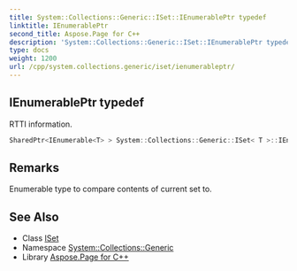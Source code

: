 ```yaml
---
title: System::Collections::Generic::ISet::IEnumerablePtr typedef
linktitle: IEnumerablePtr
second_title: Aspose.Page for C++
description: 'System::Collections::Generic::ISet::IEnumerablePtr typedef. RTTI information in C++.'
type: docs
weight: 1200
url: /cpp/system.collections.generic/iset/ienumerableptr/
---
```

## IEnumerablePtr typedef


RTTI information.

```cpp
SharedPtr<IEnumerable<T> > System::Collections::Generic::ISet< T >::IEnumerablePtr
```

## Remarks


Enumerable type to compare contents of current set to. 
## See Also

* Class [ISet](../)
* Namespace [System::Collections::Generic](../../)
* Library [Aspose.Page for C++](../../../)
